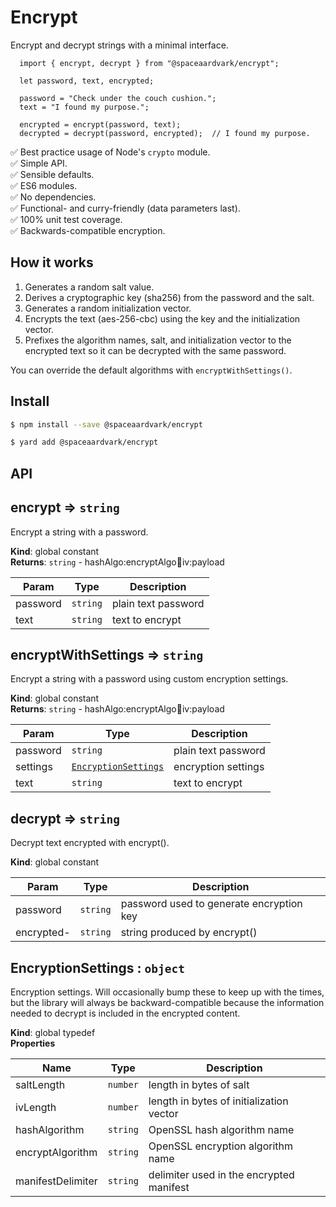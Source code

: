 # Encrypt

Encrypt and decrypt strings with a minimal interface.

```
  import { encrypt, decrypt } from "@spaceaardvark/encrypt";

  let password, text, encrypted;

  password = "Check under the couch cushion.";
  text = "I found my purpose.";

  encrypted = encrypt(password, text);
  decrypted = decrypt(password, encrypted);  // I found my purpose.
```

✅ Best practice usage of Node's `crypto` module.  
✅ Simple API.  
✅ Sensible defaults.  
✅ ES6 modules.  
✅ No dependencies.  
✅ Functional- and curry-friendly (data parameters last).  
✅ 100% unit test coverage.  
✅ Backwards-compatible encryption.  

## How it works

1. Generates a random salt value.
1. Derives a cryptographic key (sha256) from the password and the salt.
1. Generates a random initialization vector.
1. Encrypts the text (aes-256-cbc) using the key and the initialization vector.
1. Prefixes the algorithm names, salt, and initialization vector to the encrypted text so it can be decrypted with the same password.

You can override the default algorithms with `encryptWithSettings()`.

## Install

```bash
$ npm install --save @spaceaardvark/encrypt
```

```bash
$ yard add @spaceaardvark/encrypt
```

## API

## encrypt ⇒ <code>string</code>
Encrypt a string with a password.

**Kind**: global constant  
**Returns**: <code>string</code> - hashAlgo:encryptAlgo:salt:iv:payload  

| Param | Type | Description |
| --- | --- | --- |
| password | <code>string</code> | plain text password |
| text | <code>string</code> | text to encrypt |

<a name="encryptWithSettings"></a>

## encryptWithSettings ⇒ <code>string</code>
Encrypt a string with a password using custom encryption settings.

**Kind**: global constant  
**Returns**: <code>string</code> - hashAlgo:encryptAlgo:salt:iv:payload  

| Param | Type | Description |
| --- | --- | --- |
| password | <code>string</code> | plain text password |
| settings | [<code>EncryptionSettings</code>](#EncryptionSettings) | encryption settings |
| text | <code>string</code> | text to encrypt |

<a name="decrypt"></a>

## decrypt ⇒ <code>string</code>
Decrypt text encrypted with encrypt().

**Kind**: global constant  

| Param | Type | Description |
| --- | --- | --- |
| password | <code>string</code> | password used to generate encryption key |
| encrypted- | <code>string</code> | string produced by encrypt() |

<a name="EncryptionSettings"></a>

## EncryptionSettings : <code>object</code>
Encryption settings. Will occasionally bump these to keep up with the times, but 
the library will always be backward-compatible because the information needed to
decrypt is included in the encrypted content.

**Kind**: global typedef  
**Properties**

| Name | Type | Description |
| --- | --- | --- |
| saltLength | <code>number</code> | length in bytes of salt |
| ivLength | <code>number</code> | length in bytes of initialization vector |
| hashAlgorithm | <code>string</code> | OpenSSL hash algorithm name |
| encryptAlgorithm | <code>string</code> | OpenSSL encryption algorithm name |
| manifestDelimiter | <code>string</code> | delimiter used in the encrypted manifest |



